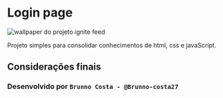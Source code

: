 # Login page

<img src="./assets/img/one_page.png" alt="wallpaper do projeto ignite feed" />

Projeto simples para consolidar conhecimentos de html, css e javaScript.


## Considerações finais

### Desenvolvido por ```Brunno Costa - @Brunno-costa27```